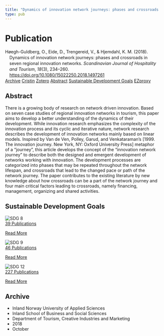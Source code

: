 ```yaml
---
title: "Dynamics of innovation network journeys: phases and crossroads in seven regional innovation networks"
type: pub
---
```

<h1>Publication</h1>
<article id="csl-bib-container-JCZHQEQ9" class="csl-bib-container">
  <div class="csl-bib-body" style="line-height: 1.35; padding-left: 1em; text-indent:-1em;">
  <div class="csl-entry">H&#xF8;egh-Guldberg, O., Eide, D., Trengereid, V., &amp; Hjemdahl, K. M. (2018). Dynamics of innovation network journeys: phases and crossroads in seven regional innovation networks. <i>Scandinavian Journal of Hospitality and Tourism</i>, <i>18</i>(3), 234&#x2013;260. <a href="https://doi.org/10.1080/15022250.2018.1497261">https://doi.org/10.1080/15022250.2018.1497261</a></div>
</div>
  <div class="csl-bib-buttons">
    <a href="#taxonomy-article-JCZHQEQ9" class="csl-bib-button">Archive</a>
    <a href="https://app.cristin.no/results/show.jsf?id=1617562" alt="Cristin URL" class="csl-bib-button">Cristin</a>
    <a href="http://zotero.org/groups/5022929/items/JCZHQEQ9" alt="Zotero URL" class="csl-bib-button">Zotero</a>
    <a href="#abstract-article-JCZHQEQ9" class="csl-bib-button">Abstract</a>
    <a href="#sdg-article-JCZHQEQ9" class="csl-bib-button">Sustainable Development Goals</a>
    <a href="http://ezproxy.inn.no/login?url=https://doi.org/10.1080/15022250.2018.1497261" class="csl-bib-button">EZproxy</a>
  </div>
  <div id="csl-bib-meta-container-JCZHQEQ9"></div>
</article>
<div id="csl-bib-meta-JCZHQEQ9" class="csl-bib-meta">
  <article id="abstract-article-JCZHQEQ9" class="abstract-article">
    <h1>Abstract</h1>
    There is a growing body of research on network driven innovation. Based on seven case studies of regional innovation networks in tourism, this paper aims to develop a better understanding of the dynamics of their development. While innovation research emphasizes the complexity of the innovation process and its cyclic and iterative nature, network research describes the development of innovation networks mainly based on linear models. Inspired by Van de Ven, Polley, Garud, and Venkataraman’s [1999. The innovation journey. New York, NY: Oxford University Press] metaphor of a “journey”, this article develops the concept of the “innovation network journey” to describe both the designed and emergent development of networks working with innovation. The development processes are categorized into phases that may be repeated throughout the network lifespan, and crossroads that lead to the changed pace or path of the network journey. The paper contributes to the existing literature by new knowledge about how crossroads can be a part of the network journey and four main critical factors leading to crossroads, namely financing, management, organizing and shared activities.
  </article>
  <article id="sdg-article-JCZHQEQ9" class="sdg-article">
    <h1>Sustainable Development Goals</h1>
    <div class="sdg-container"><div id="sdg8" class="sdg">
<img src="{{< params subfolder >}}images/sdg/sdg08_en.png" class="image" alt="SDG 8">
<div class="sdg-overlay">
<a href="{{< params subfolder >}}en/archive/?sdg=8#archive" class="sdg-publication-count"><span>39</span> Publications</a>
<p><a href="https://sdgs.un.org/goals/goal8" class="sdg-read-more">Read More</a></p>
</div>
</div> <div id="sdg9" class="sdg">
<img src="{{< params subfolder >}}images/sdg/sdg09_en.png" class="image" alt="SDG 9">
<div class="sdg-overlay">
<a href="{{< params subfolder >}}en/archive/?sdg=9#archive" class="sdg-publication-count"><span>46</span> Publications</a>
<p><a href="https://sdgs.un.org/goals/goal9" class="sdg-read-more">Read More</a></p>
</div>
</div> <div id="sdg12" class="sdg">
<img src="{{< params subfolder >}}images/sdg/sdg12_en.png" class="image" alt="SDG 12">
<div class="sdg-overlay">
<a href="{{< params subfolder >}}en/archive/?sdg=12#archive" class="sdg-publication-count"><span>227</span> Publications</a>
<p><a href="https://sdgs.un.org/goals/goal12" class="sdg-read-more">Read More</a></p>
</div>
</div></div>
  </article>
  <article id="taxonomy-article-JCZHQEQ9" class="taxonomy-article">
    <h1>Archive</h1>
    <ul>
      <li>Inland Norway University of Applied Sciences</li>
      <li>Inland School of Business and Social Sciences</li>
      <li>Department of Tourism, Creative Industries and Marketing</li>
      <li>2018</li>
      <li>October</li>
    </ul>
  </article>
</div>
